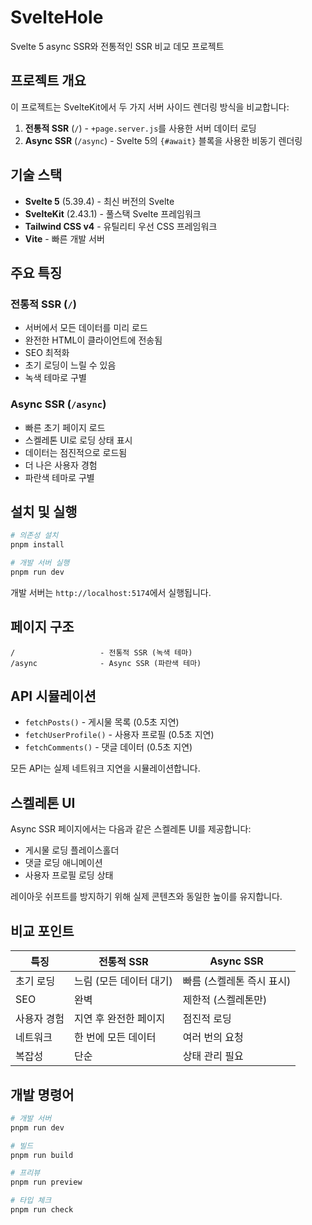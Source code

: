 # SvelteHole

Svelte 5 async SSR와 전통적인 SSR 비교 데모 프로젝트

## 프로젝트 개요

이 프로젝트는 SvelteKit에서 두 가지 서버 사이드 렌더링 방식을 비교합니다:

1. **전통적 SSR** (`/`) - `+page.server.js`를 사용한 서버 데이터 로딩
2. **Async SSR** (`/async`) - Svelte 5의 `{#await}` 블록을 사용한 비동기 렌더링

## 기술 스택

- **Svelte 5** (5.39.4) - 최신 버전의 Svelte
- **SvelteKit** (2.43.1) - 풀스택 Svelte 프레임워크
- **Tailwind CSS v4** - 유틸리티 우선 CSS 프레임워크
- **Vite** - 빠른 개발 서버

## 주요 특징

### 전통적 SSR (`/`)
- 서버에서 모든 데이터를 미리 로드
- 완전한 HTML이 클라이언트에 전송됨
- SEO 최적화
- 초기 로딩이 느릴 수 있음
- 녹색 테마로 구별

### Async SSR (`/async`)
- 빠른 초기 페이지 로드
- 스켈레톤 UI로 로딩 상태 표시
- 데이터는 점진적으로 로드됨
- 더 나은 사용자 경험
- 파란색 테마로 구별

## 설치 및 실행

```bash
# 의존성 설치
pnpm install

# 개발 서버 실행
pnpm run dev
```

개발 서버는 `http://localhost:5174`에서 실행됩니다.

## 페이지 구조

```
/                   - 전통적 SSR (녹색 테마)
/async              - Async SSR (파란색 테마)
```

## API 시뮬레이션

- `fetchPosts()` - 게시물 목록 (0.5초 지연)
- `fetchUserProfile()` - 사용자 프로필 (0.5초 지연)
- `fetchComments()` - 댓글 데이터 (0.5초 지연)

모든 API는 실제 네트워크 지연을 시뮬레이션합니다.

## 스켈레톤 UI

Async SSR 페이지에서는 다음과 같은 스켈레톤 UI를 제공합니다:
- 게시물 로딩 플레이스홀더
- 댓글 로딩 애니메이션
- 사용자 프로필 로딩 상태

레이아웃 쉬프트를 방지하기 위해 실제 콘텐츠와 동일한 높이를 유지합니다.

## 비교 포인트

| 특징 | 전통적 SSR | Async SSR |
|------|------------|-----------|
| 초기 로딩 | 느림 (모든 데이터 대기) | 빠름 (스켈레톤 즉시 표시) |
| SEO | 완벽 | 제한적 (스켈레톤만) |
| 사용자 경험 | 지연 후 완전한 페이지 | 점진적 로딩 |
| 네트워크 | 한 번에 모든 데이터 | 여러 번의 요청 |
| 복잡성 | 단순 | 상태 관리 필요 |

## 개발 명령어

```bash
# 개발 서버
pnpm run dev

# 빌드
pnpm run build

# 프리뷰
pnpm run preview

# 타입 체크
pnpm run check
```

